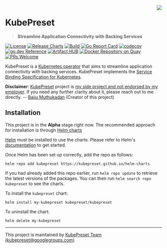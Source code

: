 <img src="https://avatars0.githubusercontent.com/u/70762365" align="right" />

# KubePreset
> **Streamline Application Connectivity with Backing Services**

[![License](https://img.shields.io/badge/License-Apache%202.0-blue.svg)](https://opensource.org/licenses/Apache-2.0)
[![Release Charts](https://github.com/kubepreset/helm-charts/workflows/Release%20Charts/badge.svg)](https://github.com/kubepreset/helm-charts/actions)
[![Build](https://github.com/kubepreset/kubepreset/workflows/Build/badge.svg?branch=main)](https://github.com/kubepreset/kubepreset/actions)
[![Go Report Card](https://goreportcard.com/badge/github.com/kubepreset/kubepreset)](https://goreportcard.com/report/github.com/kubepreset/kubepreset)
[![codecov](https://codecov.io/gh/kubepreset/kubepreset/branch/main/graph/badge.svg)](https://codecov.io/gh/kubepreset/kubepreset)
[![go.dev Reference](https://img.shields.io/badge/go.dev-reference-007d9c?logo=go&logoColor=white)](https://pkg.go.dev/mod/github.com/kubepreset/kubepreset)
[![Artifact HUB](https://img.shields.io/endpoint?url=https://artifacthub.io/badge/repository/kubepreset)](https://artifacthub.io/packages/search?repo=kubepreset)
[![Docker Repository on Quay](https://quay.io/repository/kubepreset/kubepreset/status "Docker Repository on Quay")](https://quay.io/repository/kubepreset/kubepreset)
[![PRs Welcome](https://img.shields.io/badge/PRs-welcome-brightgreen.svg?style=flat-square)](https://github.com/kubepreset/kubepreset/blob/main/CONTRIBUTING.md)

KubePreset is a [Kubernetes operator][operator] that aims to streamline
application connectivity with backing services.  KubePreset implements the
[Service Binding Specification for Kubernetes][spec].

**Disclaimer**: [KubePreset](https://kubepreset.dev) project is [my side project and not endorsed by my employer](https://www.redhat.com/en/about/open-source/participation-guidelines).  If you need any further clarity about it, please reach out to me directly.  -- [Baiju Muthukadan](https://twitter.com/baijum) (Creator of this project)

## Installation

This project is in the **Alpha** stage right now.  The recommended approach for installation is through [Helm charts][chart]

[Helm][helm] must be installed to use the charts.  Please refer to Helm's
[documentation][helm-docs] to get started.

Once Helm has been set up correctly, add the repo as follows:

```
helm repo add kubepreset https://kubepreset.github.io/helm-charts
```

If you had already added this repo earlier, run `helm repo update` to retrieve
the latest versions of the packages.  You can then run `helm search repo
kubepreset` to see the charts.

To install the `kubepreset` chart:

```
helm install my-kubepreset kubepreset/kubepreset
```

To uninstall the chart:

```
helm delete my-kubepreset
```

---
This project is maintained by [KubePreset Team (kubepreset@googlegroups.com)][group]

[operator]: https://kubernetes.io/docs/concepts/extend-kubernetes/operator/
[spec]: https://github.com/k8s-service-bindings/spec
[group]: https://groups.google.com/g/kubepreset
[chart]: https://artifacthub.io/packages/helm/kubepreset/kubepreset
[helm]: https://helm.sh
[helm-docs]: https://helm.sh/docs/
